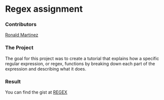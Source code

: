 # Regex assignment

### **Contributors**
[Ronald Martinez](https://github.com/RonaldMartinez00)

### **The Project**
The goal for this project was to create a tutorial that explains how a specific regular expression, or regex, functions by breaking down each part of the expression and describing what it does.

### **Result**
You can find the gist at [REGEX](https://gist.github.com/RonaldMartinez00/5bbf99271cce274394ebf0e7cb25e87b)

